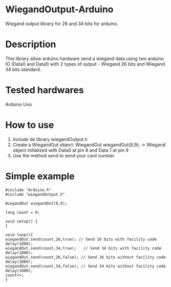 # WiegandOutput-Arduino

Wiegand output library for 26 and 34 bits for arduino.

# Description

This library allow arduino hardware send a wiegand data using two arduino IO (Data0 and Data1) with 2 types of output - Wiegand 26 bits and Wiegand 34 bits standard.

# Tested hardwares

Arduino Uno



# How to use

1. Include de library wiegandOutput.h
2. Create a WiegandOut object: WiegandOut wiegandOut(8,9);  -> Wiegand object initialized with Data0 at pin 8 and Data 1 at pin 9
3. Use the method send to send your card number.

# Simple example

```
#include "Arduino.h"
#include "wiegandOutput.h"

WiegandOut wiegandOut(8,9);

long count = 0;

void setup() {
}

void loop(){
wiegandOut.send(count,26,true); // Send 26 bits with facility code
delay(1000);
wiegandOut.send(count,34,true);   // Send 34 bits with facility code
delay(1000);
wiegandOut.send(count,26,false); // Send 26 bits without facility code
delay(1000);
wiegandOut.send(count,34,false); // Send 34 bits without facility code
delay(1000);
count++;
}
```
